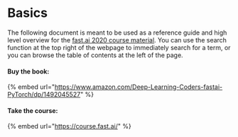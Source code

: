 # Basics

The following document is meant to be used as a reference guide and high level overview for the [fast.ai 2020 course material](https://github.com/fastai/fastbook). You can use the search function at the top right of the webpage to immediately search for a term, or you can browse the table of contents at the left of the page.

#### Buy the book:

{% embed url="https://www.amazon.com/Deep-Learning-Coders-fastai-PyTorch/dp/1492045527" %}

#### Take the course:

{% embed url="https://course.fast.ai/" %}




